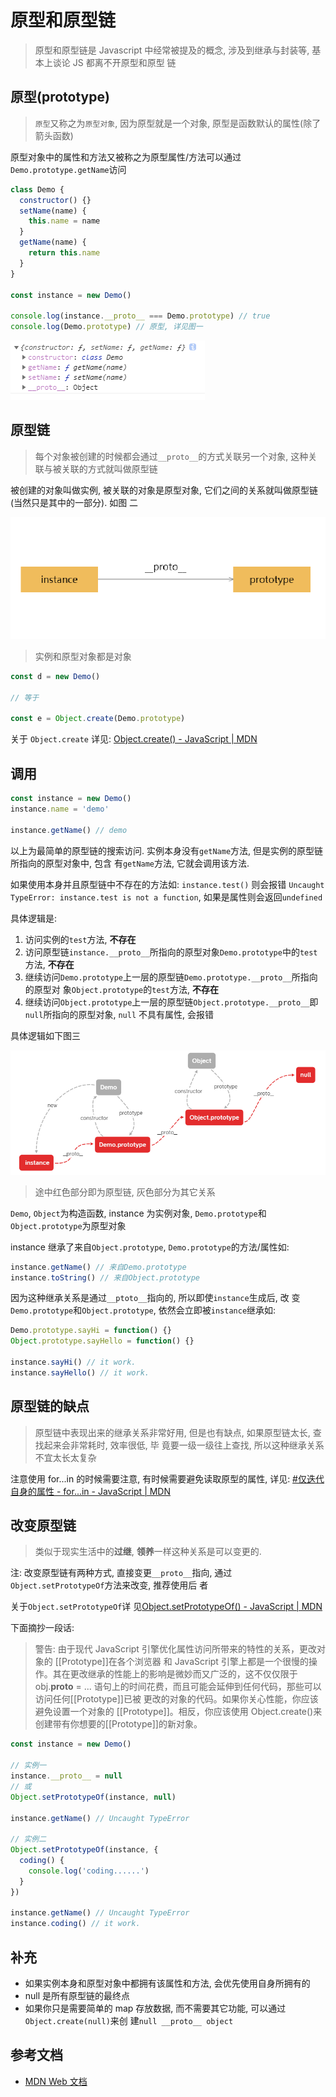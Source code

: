 # 原型和原型链

> 原型和原型链是 Javascript 中经常被提及的概念, 涉及到继承与封装等, 基本上谈论 JS 都离不开原型和原型
> 链

## 原型(prototype)

> `原型`又称之为`原型对象`, 因为原型就是一个对象, 原型是函数默认的属性(除了箭头函数)

原型对象中的属性和方法又被称之为原型属性/方法可以通过`Demo.prototype.getName`访问

```javascript
class Demo {
  constructor() {}
  setName(name) {
    this.name = name
  }
  getName(name) {
    return this.name
  }
}

const instance = new Demo()

console.log(instance.__proto__ === Demo.prototype) // true
console.log(Demo.prototype) // 原型, 详见图一
```

![图一](./assets/prototype-__proto__.png)

## 原型链

> 每个对象被创建的时候都会通过`__proto__`的方式关联另一个对象, 这种关联与被关联的方式就叫做原型链

被创建的对象叫做实例, 被关联的对象是原型对象, 它们之间的关系就叫做原型链(当然只是其中的一部分). 如图
二

![图二](./assets/prototype-chain.png)

> 实例和原型对象都是对象

```javascript
const d = new Demo()

// 等于

const e = Object.create(Demo.prototype)
```

关于 `Object.create` 详见:
[Object.create() - JavaScript | MDN](https://developer.mozilla.org/zh-CN/docs/Web/JavaScript/Reference/Global_Objects/Object/create)

## 调用

```javascript
const instance = new Demo()
instance.name = 'demo'

instance.getName() // demo
```

以上为最简单的原型链的搜索访问. 实例本身没有`getName`方法, 但是实例的原型链所指向的原型对象中, 包含
有`getName`方法, 它就会调用该方法.

如果使用本身并且原型链中不存在的方法如: `instance.test()` 则会报错
`Uncaught TypeError: instance.test is not a function`, 如果是属性则会返回`undefined`

具体逻辑是:

1. 访问实例的`test`方法, **不存在**
2. 访问原型链`instance.__proto__`所指向的原型对象`Demo.prototype`中的`test`方法, **不存在**
3. 继续访问`Demo.prototype`上一层的原型链`Demo.prototype.__proto__`所指向的原型对
   象`Object.prototype`的`test`方法, **不存在**
4. 继续访问`Object.prototype`上一层的原型链`Object.prototype.__proto__`即`null`所指向的原型对象,
   `null` 不具有属性, 会报错

具体逻辑如下图三

![图三](./assets/prototype-chain-1.png)

> 途中红色部分即为原型链, 灰色部分为其它关系

`Demo`, `Object`为构造函数, instance 为实例对象, `Demo.prototype`和`Object.prototype`为原型对象

instance 继承了来自`Object.prototype`, `Demo.prototype`的方法/属性如:

```javascript
instance.getName() // 来自Demo.prototype
instance.toString() // 来自Object.prototype
```

因为这种继承关系是通过`__ptoto__`指向的, 所以即使`instance`生成后, 改
变`Demo.prototype`和`Object.prototype`, 依然会立即被`instance`继承如:

```javascript
Demo.prototype.sayHi = function() {}
Object.prototype.sayHello = function() {}

instance.sayHi() // it work.
instance.sayHello() // it work.
```

## 原型链的缺点

> 原型链中表现出来的继承关系非常好用, 但是也有缺点, 如果原型链太长, 查找起来会非常耗时, 效率很低, 毕
> 竟要一级一级往上查找, 所以这种继承关系不宜太长太复杂

注意使用 for...in 的时候需要注意, 有时候需要避免读取原型的属性, 详见:
[#仅迭代自身的属性 - for...in - JavaScript | MDN](https://developer.mozilla.org/zh-CN/docs/Web/JavaScript/Reference/Statements/for...in#%E4%BB%85%E8%BF%AD%E4%BB%A3%E8%87%AA%E8%BA%AB%E7%9A%84%E5%B1%9E%E6%80%A7)

## 改变原型链

> 类似于现实生活中的**过继**, **领养**一样这种关系是可以变更的.

注: 改变原型链有两种方式, 直接变更`__proto__`指向, 通过`Object.setPrototypeOf`方法来改变, 推荐使用后
者

关于`Object.setPrototypeOf`详
见[Object.setPrototypeOf() - JavaScript | MDN](https://developer.mozilla.org/zh-CN/docs/Web/JavaScript/Reference/Global_Objects/Object/setPrototypeOf)

下面摘抄一段话:

> 警告: 由于现代 JavaScript 引擎优化属性访问所带来的特性的关系，更改对象的 [[Prototype]]在各个浏览器
> 和 JavaScript 引擎上都是一个很慢的操作。其在更改继承的性能上的影响是微妙而又广泛的，这不仅仅限于
> obj.**proto** = ... 语句上的时间花费，而且可能会延伸到任何代码，那些可以访问任何[[Prototype]]已被
> 更改的对象的代码。如果你关心性能，你应该避免设置一个对象的 [[Prototype]]。相反，你应该使用
> Object.create()来创建带有你想要的[[Prototype]]的新对象。

```javascript
const instance = new Demo()

// 实例一
instance.__proto__ = null
// 或
Object.setPrototypeOf(instance, null)

instance.getName() // Uncaught TypeError

// 实例二
Object.setPrototypeOf(instance, {
  coding() {
    console.log('coding......')
  }
})

instance.getName() // Uncaught TypeError
instance.coding() // it work.
```

## 补充

- 如果实例本身和原型对象中都拥有该属性和方法, 会优先使用自身所拥有的
- null 是所有原型链的最终点
- 如果你只是需要简单的 map 存放数据, 而不需要其它功能, 可以通过`Object.create(null)`来创
  建`null __proto__ object`

## 参考文档

- [MDN Web 文档](view-source:https://developer.mozilla.org/zh-CN/)
